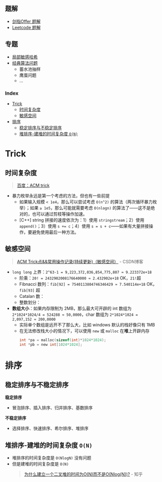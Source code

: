 **题解**
---
- [剑指Offer 题解](./题解-剑指Offer.md)
- [Leetcode 题解](./题解-LeetCode.md)

**专题**
---
- [局部敏感哈希](./专题-局部敏感哈希.md)
- [经典算法问题](./专题-经典算法问题.md)
  - 蓄水池抽样
  - 鹰蛋问题
  - ...

<h3>Index</h3>
<!-- TOC -->

- [Trick](#trick)
  - [时间复杂度](#时间复杂度)
  - [敏感空间](#敏感空间)
- [排序](#排序)
  - [稳定排序与不稳定排序](#稳定排序与不稳定排序)
  - [堆排序-建堆的时间复杂度 `O(N)`](#堆排序-建堆的时间复杂度-on)

<!-- /TOC -->

# Trick

## 时间复杂度
> [百度：ACM trick](https://www.baidu.com/s?wd=ACM%20trick)
- 暴力枚举永远是第一个考虑的方法，但也有一些前提
  - 如果输入规模 `< 1e4`，那么可以尝试考虑 `O(n^2)` 的算法（两次循环暴力枚举）；如果 `≥ 1e5`，那么可能就需要考虑 `O(nlogn)` 的算法了——这不是绝对的，也可以通过剪枝等操作加速。
  - [C++] string 拼接的速度依次为：1）使用 `stringstream`；2）使用 `append()`；3）使用 `s += c`；4）使用 `s = s + c`——如果有大量拼接操作，要避免使用最后一种方法。

## 敏感空间
> [ACM Trick点&&常用操作记录(持续更新)（敏感空间）](https://blog.csdn.net/feynman1999/article/details/79588347) - CSDN博客 
- `long long` 上界：`2^63-1 = 9,223,372,036,854,775,807 ≈ 9.223372e+18`
  - 阶乘：`20! = 2432902008176640000 ≈ 2.432902e+18` OK，`21!`超
  - Fibnacci 数列：`fib[92] = 7540113804746346429 ≈ 7.540114e+18` OK，`fib[93]` 超
  - Catalan 数：
  - 整数划分：
- **数组大小**：如果内存限制为 2MB，那么最大可开辟的 int 数组为 `2*1024*1024/4 = 524288 ≈ 50,0000`，char 数组为 `2*1024*1024 = 2,097,152 ≈ 200,0000`
  - 实际单个数组是远开不了那么大，比如 windows 默认的栈好像只有 1MB
  - 在无法修改栈大小的情况下，可以使用 `new` 或 `malloc` 在**堆**上开辟内存
    ```C
    int *pa = malloc(sizeof(int)*1024*1024);
    int *pb = new int[1024*1024];
    ```
  
# 排序

## 稳定排序与不稳定排序
**稳定排序**
- 冒泡排序、插入排序、归并排序、基数排序

**不稳定排序**
- 选择排序、快速排序、希尔排序、堆排序

## 堆排序-建堆的时间复杂度 `O(N)`
- 堆排序的时间复杂度是 `O(NlogN)` 没有问题
- 但是建堆的时间复杂度是 `O(N)`
  > [为什么建立一个二叉堆的时间为O(N)而不是O(Nlog(N))?](https://www.zhihu.com/question/264693363/answer/291397356) - 知乎 